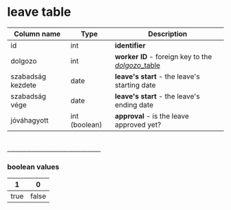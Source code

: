 # leave table

Column name       | Type          | Description
------------      | ------------- | -------------
id                | int           | **identifier**
dolgozo           | int           | **worker ID** - foreign key to the [*dolgozo*_table](https://github.com/vluv99/train_database/blob/master/docs/dolgozo_table.md)
szabadság kezdete | date          | **leave's start** - the leave's starting date
szabadság vége    | date          | **leave's start** - the leave's ending date
jóváhagyott       | int (boolean) | **approval** - is the leave approved yet?

<br>
__________________________________

### boolean values
1      | 0          
:---:  | :---:
true   | false 

